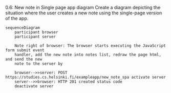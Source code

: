 0.6: New note in Single page app diagram
Create a diagram depicting the situation where the user creates a new note using the single-page version of the app.

```mermaid
sequenceDiagram
    participant browser
    participant server
    
    Note right of browser: The browser starts executing the JavaScript form submit event
    handler, add the new note into notes list, redraw the page html, and send the new
    note to the server by    
    
    browser-->>server: POST https://studies.cs.helsinki.fi/exampleapp/new_note_spa activate server
    server-->>browser: HTTP 201 created status code
    deactivate server
    
```
